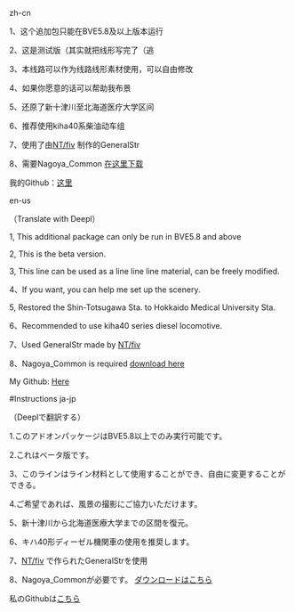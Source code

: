 zh-cn 

1、这个追加包只能在BVE5.8及以上版本运行

2、这是测试版（其实就把线形写完了（逃

3、本线路可以作为线路线形素材使用，可以自由修改

4、如果你愿意的话可以帮助我布景

5、还原了新十津川至北海道医疗大学区间

6、推荐使用kiha40系柴油动车组

7、使用了由[NT/fiv](http://kty-bvememo.hatenablog.jp/) 制作的GeneralStr

8、需要Nagoya_Common [在这里下载](http://moffbarrel.stars.ne.jp/)

我的Github：[这里](https://github.com/njfdCRH1A)


en-us

（Translate with Deepl）

1, This additional package can only be run in BVE5.8 and above

2, This is the beta version.

3, This line can be used as a line line line material, can be freely modified.

4、If you want, you can help me set up the scenery.

5, Restored the Shin-Totsugawa Sta. to Hokkaido Medical University Sta.

6、Recommended to use kiha40 series diesel locomotive.

7、Used GeneralStr made by [NT/fiv](http://kty-bvememo.hatenablog.jp/)

8、Nagoya_Common is required  [download here](http://moffbarrel.stars.ne.jp/)

My Github: [Here](https://github.com/njfdCRH1A)


#Instructions ja-jp

（Deeplで翻訳する）

1.このアドオンパッケージはBVE5.8以上でのみ実行可能です。

2.これはベータ版です。

3、このラインはライン材料として使用することができ、自由に変更することができる。

4.ご希望であれば、風景の撮影にご協力いただけます。

5、新十津川から北海道医療大学までの区間を復元。

6、キハ40形ディーゼル機関車の使用を推奨します。

7、[NT/fiv](http://kty-bvememo.hatenablog.jp/) で作られたGeneralStrを使用

8、Nagoya_Commonが必要です。 [ダウンロードはこちら](http://moffbarrel.stars.ne.jp/)


私のGithubは[こちら](https://github.com/njfdCRH1A)
